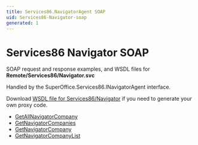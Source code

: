 ```yaml
---
title: Services86.NavigatorAgent SOAP
uid: Services86-Navigator-soap
generated: 1
---
```


# Services86 Navigator SOAP

SOAP request and response examples, and WSDL files for **Remote/Services86/Navigator.svc**

Handled by the <see cref="T:SuperOffice.Services86.INavigatorAgent">SuperOffice.Services86.INavigatorAgent</see> interface.

Download [WSDL file for Services86/Navigator](../Services86-Navigator.md) if you need to generate your own proxy code.

* [GetAllNavigatorCompany](GetAllNavigatorCompany.md)
* [GetNavigatorCompanies](GetNavigatorCompanies.md)
* [GetNavigatorCompany](GetNavigatorCompany.md)
* [GetNavigatorCompanyList](GetNavigatorCompanyList.md)

